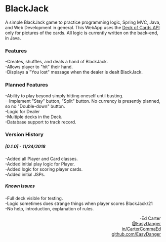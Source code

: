 # BlackJack
A simple BlackJack game to practice programming logic, Spring MVC, Java, and Web Development in general. This WebApp uses the <a href="https://deckofcardsapi.com">Deck of Cards API</a> only for pictures of the cards. All logic is currently written on the back-end, in Java.

### Features
-Creates, shuffles, and deals a hand of BlackJack.<br>
-Allows player to "hit" their hand.<br>
-Displays a "You lost" message when the dealer is dealt BlackJack.<br>

### Planned Features
-Ability to play beyond simply hitting oneself until busting.<br>
--Implement "Stay" button, "Split" button. No currency is presently planned, so no "Double-down" button.<br>
-Logic for Dealer<br>
-Multiple decks in the Deck.<br>
-Database support to track record.

### Version History

##### [0.1.0] - 11/24/2018
-Added all Player and Card classes.<br>
-Added initial play logic for Player.<br>
-Added logic for scoring player cards.<br>
-Added initial JSPs.
##### Known Issues
-Full deck visible for testing.<br>
-Logic sometimes does strange things when player scores BlackJack/21<br>
-No help, introduction, explanation of rules.<br>

<div align="right">-Ed Carter</div> 
<a href="https://twitter.com/EasyDanger"><div align="right">@EasyDanger</div></a>
<a href="https://linkedin.com/in/CarterCommaEd"><div align="right">in/CarterCommaEd </div></a>
<a href="https://github.com/EasyDanger"><div align="right">github.com/EasyDanger</div></a>
